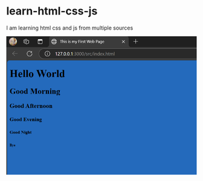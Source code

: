 # learn-html-css-js

I  am learning html css and js from multiple sources

![day1 screen print](./docs/images/day1.png)
